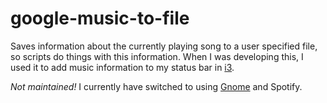# google-music-to-file

Saves information about the currently playing song to a user specified file, so scripts do things with this information.  When I was developing this, I used it to add music information to my status bar in [i3](https://i3wm.org/).

*Not maintained!*  I currently have switched to using [Gnome](https://www.gnome.org/) and Spotify.
